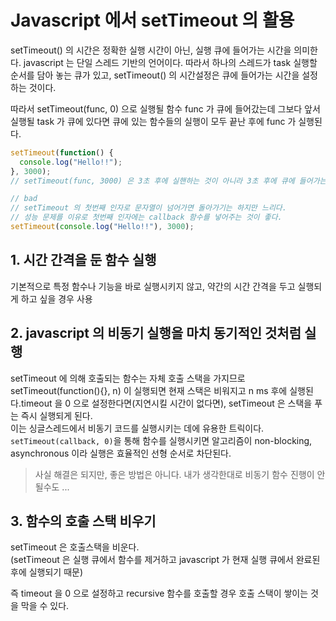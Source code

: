 # Javascript 에서 setTimeout 의 활용

setTimeout() 의 시간은 정확한 실행 시간이 아닌, 실행 큐에 들어가는 시간을 의미한다.
javascript 는 단일 스레드 기반의 언어이다. 
따라서 하나의 스레드가 task 실행할 순서를 담아 놓는 큐가 있고, setTimeout() 의 시간설정은 큐에 들어가는 시간을 설정하는 것이다.

따라서 setTimeout(func, 0) 으로 실행될 함수 func 가 큐에 들어갔는데 그보다 앞서 실행될 task 가 큐에 있다면
큐에 있는 함수들의 실행이 모두 끝난 후에 func 가 실행된다. 

```javascript
setTimeout(function() {
  console.log("Hello!!");
}, 3000);
// setTimeout(func, 3000) 은 3초 후에 실핸하는 것이 아니라 3초 후에 큐에 들어가는 것
```
```javascript
// bad
// setTimeout 의 첫번째 인자로 문자열이 넘어가면 돌아가기는 하지만 느리다. 
// 성능 문제를 이유로 첫번째 인자에는 callback 함수를 넣어주는 것이 좋다. 
setTimeout(console.log("Hello!!"), 3000);
```
## 1. 시간 간격을 둔 함수 실행

기본적으로 특정 함수나 기능을 바로 실행시키지 않고, 약간의 시간 간격을 두고 실행되게 하고 싶을 경우 사용



## 2. javascript 의 비동기 실행을 마치 동기적인 것처럼 실행

setTimeout 에 의해 호출되는 함수는 자체 호출 스택을 가지므로 
setTimeout(function(){}, n) 이 실행되면 현재 스택은 비워지고 n ms 후에 실행된다.timeout 을 0 으로 설정한다면(지연시킬 시간이 없다면), 
setTimeout 은 스택을 푸는 즉시 실행되게 된다.</br>
이는 싱글스레드에서 비동기 코드를 실행시키는 데에 유용한 트릭이다.</br>
`setTimeout(callback, 0)`을 통해 함수를 실행시키면 알고리즘이 non-blocking, asynchronous 이라 실행은 효율적인 선형 순서로 차단된다.  
> 사실 해결은 되지만, 좋은 방법은 아니다.
> 내가 생각한대로 비동기 함수 진행이 안될수도 ... 


## 3. 함수의 호출 스택 비우기

setTimeout 은 호출스택을 비운다.</br>
(setTimeout 은 실행 큐에서 함수를 제거하고 javascript 가 현재 실행 큐에서 완료된 후에 실행되기 때문)

즉 timeout 을 0 으로 설정하고 recursive 함수를 호출할 경우 호출 스택이 쌓이는 것을 막을 수 있다. 
